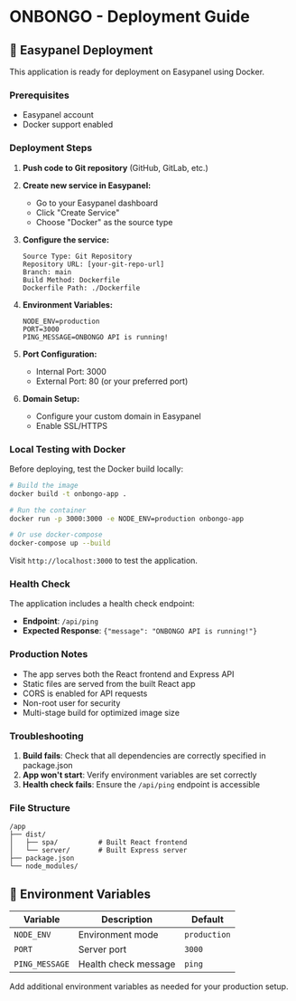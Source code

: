 # ONBONGO - Deployment Guide

## 🚀 Easypanel Deployment

This application is ready for deployment on Easypanel using Docker.

### Prerequisites
- Easypanel account
- Docker support enabled

### Deployment Steps

1. **Push code to Git repository** (GitHub, GitLab, etc.)

2. **Create new service in Easypanel:**
   - Go to your Easypanel dashboard
   - Click "Create Service"
   - Choose "Docker" as the source type

3. **Configure the service:**
   ```
   Source Type: Git Repository
   Repository URL: [your-git-repo-url]
   Branch: main
   Build Method: Dockerfile
   Dockerfile Path: ./Dockerfile
   ```

4. **Environment Variables:**
   ```
   NODE_ENV=production
   PORT=3000
   PING_MESSAGE=ONBONGO API is running!
   ```

5. **Port Configuration:**
   - Internal Port: 3000
   - External Port: 80 (or your preferred port)

6. **Domain Setup:**
   - Configure your custom domain in Easypanel
   - Enable SSL/HTTPS

### Local Testing with Docker

Before deploying, test the Docker build locally:

```bash
# Build the image
docker build -t onbongo-app .

# Run the container
docker run -p 3000:3000 -e NODE_ENV=production onbongo-app

# Or use docker-compose
docker-compose up --build
```

Visit `http://localhost:3000` to test the application.

### Health Check

The application includes a health check endpoint:
- **Endpoint**: `/api/ping`
- **Expected Response**: `{"message": "ONBONGO API is running!"}`

### Production Notes

- The app serves both the React frontend and Express API
- Static files are served from the built React app
- CORS is enabled for API requests
- Non-root user for security
- Multi-stage build for optimized image size

### Troubleshooting

1. **Build fails**: Check that all dependencies are correctly specified in package.json
2. **App won't start**: Verify environment variables are set correctly
3. **Health check fails**: Ensure the `/api/ping` endpoint is accessible

### File Structure
```
/app
├── dist/
│   ├── spa/          # Built React frontend
│   └── server/       # Built Express server
├── package.json
└── node_modules/
```

## 🔧 Environment Variables

| Variable | Description | Default |
|----------|-------------|---------|
| `NODE_ENV` | Environment mode | `production` |
| `PORT` | Server port | `3000` |
| `PING_MESSAGE` | Health check message | `ping` |

Add additional environment variables as needed for your production setup.
